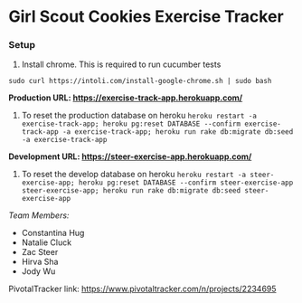 # Girl Scout Cookies Exercise Tracker


### Setup

1. Install chrome. This is required to run cucumber tests

`
sudo curl https://intoli.com/install-google-chrome.sh | sudo bash
`

**Production URL: https://exercise-track-app.herokuapp.com/**
1. To reset the production database on heroku
`
heroku restart -a exercise-track-app; heroku pg:reset DATABASE --confirm exercise-track-app -a exercise-track-app; heroku run rake db:migrate db:seed -a exercise-track-app
`

**Development URL: https://steer-exercise-app.herokuapp.com/**
1. To reset the develop database on heroku
`
heroku restart -a steer-exercise-app; heroku pg:reset DATABASE --confirm steer-exercise-app steer-exercise-app; heroku run rake db:migrate db:seed steer-exercise-app
`

*Team Members:*
* Constantina Hug
* Natalie Cluck
* Zac Steer
* Hirva Sha
* Jody Wu

PivotalTracker link: https://www.pivotaltracker.com/n/projects/2234695
